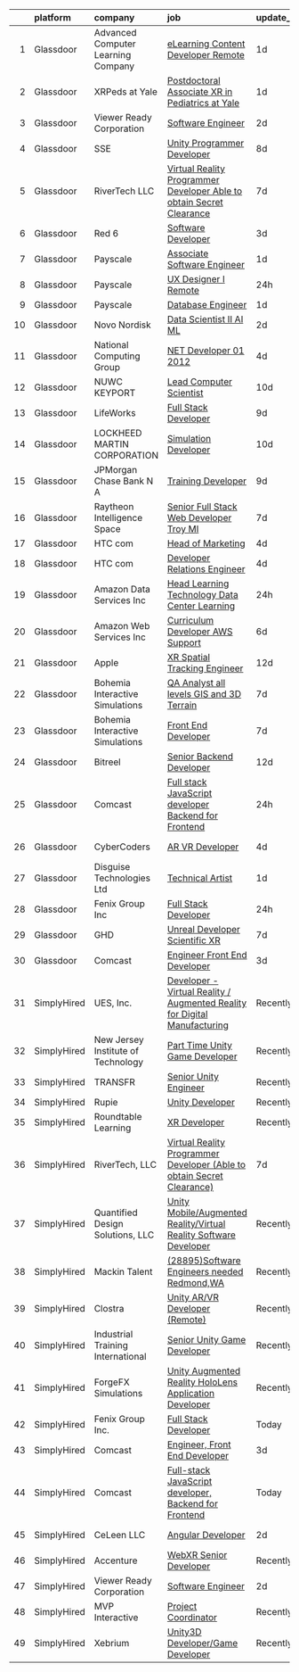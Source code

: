 

|    | platform    | company                            | job                                                                                                                                                                                                                                                                                                                                                                                                                                                                                                                                                                                                                                                                                                                                                                                                                                                                                                                                                                                                                                                                                                                                                                                                                                                                                                                                                                                                                                                                                                                                                                                                                       | update_time   | location                  |
|---:|:------------|:-----------------------------------|:--------------------------------------------------------------------------------------------------------------------------------------------------------------------------------------------------------------------------------------------------------------------------------------------------------------------------------------------------------------------------------------------------------------------------------------------------------------------------------------------------------------------------------------------------------------------------------------------------------------------------------------------------------------------------------------------------------------------------------------------------------------------------------------------------------------------------------------------------------------------------------------------------------------------------------------------------------------------------------------------------------------------------------------------------------------------------------------------------------------------------------------------------------------------------------------------------------------------------------------------------------------------------------------------------------------------------------------------------------------------------------------------------------------------------------------------------------------------------------------------------------------------------------------------------------------------------------------------------------------------------|:--------------|:--------------------------|
|  1 | Glassdoor   | Advanced Computer Learning Company | [eLearning Content Developer  Remote   ](https://www.glassdoor.com/partner/jobListing.htm?pos=120&ao=1136043&s=58&guid=00000181999d63fe86e534db5f357d44&src=GD_JOB_AD&t=SR&vt=w&ea=1&cs=1_2a4325b9&cb=1656139638308&jobListingId=1007959320343&jrtk=3-0-1g6cpqp6ji15i801-1g6cpqp73k263800-00f7b1387dfbb78e-)                                                                                                                                                                                                                                                                                                                                                                                                                                                                                                                                                                                                                                                                                                                                                                                                                                                                                                                                                                                                                                                                                                                                                                                                                                                                                                              | 1d            | Remote                    |
|  2 | Glassdoor   | XRPeds at Yale                     | [Postdoctoral Associate   XR in Pediatrics at Yale](https://www.glassdoor.com/partner/jobListing.htm?pos=103&ao=1110586&s=58&guid=00000181999d63fe86e534db5f357d44&src=GD_JOB_AD&t=SR&vt=w&ea=1&cs=1_e75d00d4&cb=1656139638304&jobListingId=1007959266389&cpc=214153447B1391FC&jrtk=3-0-1g6cpqp6ji15i801-1g6cpqp73k263800-e38aed6658d86156--6NYlbfkN0DPP40qxCL1qHr2raDLGuMWoeEWW_SwjW5mDaOAY4nlu9E2GcsJ9CnuIG3CCGKMyfTqlGKchqxjCHb1uDXaRe5Qj7Qr1pOvBKey9YZm2rNt4nbX7rtpyk6s6qE3Ok5CMgcS8lvveLmjj993SCWOteAvAFBCutBKNaHyHIGwvpd07UwM5ixpzKiHPeFJK4dXO_QBEGoT4qzL5vjo61m0YjGSofHyb4CuU0jQXLZDku-jfdzUNM_ld83rQOcY__kS-QG30OOSGWsqYDIbgKQ7QtCTOWTcKdMe0dyPr1aW4KGbNZAGhwhcfd-6GgEjAIaiWZ7T7bgPRUim1pmK30Pv2ndRS6YxLh1yaTw6nvurBh3LdfnOYgXwfP2FS0C6YXlo-ERxr5gZYxcV07TdXhc0ttIbuydK_QuWvFScE-qA0BbWskm_4gcwjP_gN9MtpTl05i-BCFHcYeOby6Hp4VFAWqOtlE9_RBQfF1LJJn9FhoImBpX4atY5NfmqcCStE3oaO47-19fSFhXe-w%3D%3D)                                                                                                                                                                                                                                                                                                                                                                                                                                                                                                                                                                                                                                                                                                                  | 1d            | New Haven, CT             |
|  3 | Glassdoor   | Viewer Ready Corporation           | [Software Engineer](https://www.glassdoor.com/partner/jobListing.htm?pos=101&ao=1110586&s=58&guid=00000181999d63fe86e534db5f357d44&src=GD_JOB_AD&t=SR&vt=w&ea=1&cs=1_23eb8ba8&cb=1656139638304&jobListingId=1007956937544&cpc=DF7064BA3070673B&jrtk=3-0-1g6cpqp6ji15i801-1g6cpqp73k263800-b14a5439d162e9cd--6NYlbfkN0DWTqyOufc63qST1NVjci59GSIBr6Mm3uFeI2AzSXhDx4MF9Cz_liLfHImpTQB3O1J8ea1lJOQVEDIWZls7U9xEt_qAtyw256Tse0h14N-JyRwRH2ZGfPidPf_qR758WXP_q73MtLFl8dXlr72WXD8-zok-xpP212Nop2eSPZY6Uah286RZFEQ1YQYy0mWEDqsjCnkqyzz5bCGTzdY2f1H8HUUD8Wdt5rWe-A3ppoVwYZWUiiXjJWnYu0xk7DcwL4hjiY9IveIiRCvgWXuulROz4EuBW8JI-uo3FDfKcQjIMpEg81zPIxqAQIYHs2tqFpC4gfxvPfmhSpHbyN0mdTTwZZcBXF6QBud2o__l9sT9TuGfLcPo0v2itkb4x44mRcNMwdY2h7vnJim__PogdCgkw1UezguvnUq9CatF4igjSH2ndfYAe1f9LIi-eUpR57TWZoPjUbsqbnWvS0DEeaf3IYw7eyY8lVPxHJxP-1kd9QwqeCuoM4J63b1NlZt539NmoPAPx15LQA%3D%3D)                                                                                                                                                                                                                                                                                                                                                                                                                                                                                                                                                                                                                                                                                                                                                  | 2d            | Texas                     |
|  4 | Glassdoor   | SSE                                | [Unity Programmer Developer](https://www.glassdoor.com/partner/jobListing.htm?pos=129&ao=1136043&s=58&guid=00000181999d63fe86e534db5f357d44&src=GD_JOB_AD&t=SR&vt=w&ea=1&cs=1_d3c8cafd&cb=1656139638309&jobListingId=1007945508244&jrtk=3-0-1g6cpqp6ji15i801-1g6cpqp73k263800-fb81b8c3114d75cc-)                                                                                                                                                                                                                                                                                                                                                                                                                                                                                                                                                                                                                                                                                                                                                                                                                                                                                                                                                                                                                                                                                                                                                                                                                                                                                                                          | 8d            | Jacksonville, FL          |
|  5 | Glassdoor   | RiverTech  LLC                     | [Virtual Reality Programmer Developer  Able to obtain Secret Clearance ](https://www.glassdoor.com/partner/jobListing.htm?pos=109&ao=1136043&s=58&guid=00000181999d63fe86e534db5f357d44&src=GD_JOB_AD&t=SR&vt=w&cs=1_91e533db&cb=1656139638305&jobListingId=1007947928122&jrtk=3-0-1g6cpqp6ji15i801-1g6cpqp73k263800-9c6357353cf3140f-)                                                                                                                                                                                                                                                                                                                                                                                                                                                                                                                                                                                                                                                                                                                                                                                                                                                                                                                                                                                                                                                                                                                                                                                                                                                                                   | 7d            | Goldsboro, NC             |
|  6 | Glassdoor   | Red 6                              | [Software Developer](https://www.glassdoor.com/partner/jobListing.htm?pos=102&ao=1110586&s=58&guid=00000181999d63fe86e534db5f357d44&src=GD_JOB_AD&t=SR&vt=w&ea=1&cs=1_ffa4b874&cb=1656139638304&jobListingId=1007954506966&cpc=853DEF62E69EE75B&jrtk=3-0-1g6cpqp6ji15i801-1g6cpqp73k263800-5c4ab0b83e9db3fd--6NYlbfkN0BKgzQyzTF1Q9mOsR1amaS-juVGLjHt5Cdom-gEF9y-xS0Vel0hhr33OUoAFojkZTzCCxyAhIwoQ3SKk3r6crmKD9iTbnHnckuIkOAw5our6bD3BudqyrmfNQD5cy0RhvJxJo-ysTYFanxeGh09IpdfdRulBhDWqkk0Jq2ImeYR9SWRM0iCMeUKtOM3fPJzZTroMVn0KexZ-qRXXbl8avPcbf5WnfvBz02GbaeXrqAVp-kDuayoz4JawImbrc_B-WB7z0xJPOFR4nOYmyGSjLXQ8jbGmOFyWDTGER2abQ1EED2nyjoSXe2SWIOzOS65-81677hILmse3iYhUXkKgPm3ws_QWIehl3gqn5kzkPl9VEufwn-ORbr-xSYg8or986IXPXdeJYjvbCIqU_6NrrpJwrucYPQCcA9OwqbTh07PUD-xE5BOCvmKlm3ldDh6Nv5hcSwAp4yH-5NNpbwGjEDDmyxuxpeRqumiP79Yk4bZXVw_UEBF6WzJPeblRyvG3GS8SLgP0hS4Hg%3D%3D)                                                                                                                                                                                                                                                                                                                                                                                                                                                                                                                                                                                                                                                                                                                                                 | 3d            | Orlando, FL               |
|  7 | Glassdoor   | Payscale                           | [Associate Software Engineer](https://www.glassdoor.com/partner/jobListing.htm?pos=118&ao=1136043&s=58&guid=00000181999d63fe86e534db5f357d44&src=GD_JOB_AD&t=SR&vt=w&ea=1&cs=1_efa6184a&cb=1656139638308&jobListingId=1007960821090&jrtk=3-0-1g6cpqp6ji15i801-1g6cpqp73k263800-af3166fa092c31e8-)                                                                                                                                                                                                                                                                                                                                                                                                                                                                                                                                                                                                                                                                                                                                                                                                                                                                                                                                                                                                                                                                                                                                                                                                                                                                                                                         | 1d            | Boston, MA                |
|  8 | Glassdoor   | Payscale                           | [UX Designer I  Remote ](https://www.glassdoor.com/partner/jobListing.htm?pos=108&ao=1136043&s=58&guid=00000181999d63fe86e534db5f357d44&src=GD_JOB_AD&t=SR&vt=w&cs=1_e39769c6&cb=1656139638305&jobListingId=1007962812258&jrtk=3-0-1g6cpqp6ji15i801-1g6cpqp73k263800-f55cb0c124855ff5-)                                                                                                                                                                                                                                                                                                                                                                                                                                                                                                                                                                                                                                                                                                                                                                                                                                                                                                                                                                                                                                                                                                                                                                                                                                                                                                                                   | 24h           | Boston, MA                |
|  9 | Glassdoor   | Payscale                           | [Database Engineer](https://www.glassdoor.com/partner/jobListing.htm?pos=115&ao=1136043&s=58&guid=00000181999d63fe86e534db5f357d44&src=GD_JOB_AD&t=SR&vt=w&ea=1&cs=1_ad12ebde&cb=1656139638306&jobListingId=1007960820882&jrtk=3-0-1g6cpqp6ji15i801-1g6cpqp73k263800-8b105c04726fb1eb-)                                                                                                                                                                                                                                                                                                                                                                                                                                                                                                                                                                                                                                                                                                                                                                                                                                                                                                                                                                                                                                                                                                                                                                                                                                                                                                                                   | 1d            | Seattle, WA               |
| 10 | Glassdoor   | Novo Nordisk                       | [Data Scientist II   AI ML](https://www.glassdoor.com/partner/jobListing.htm?pos=122&ao=1136043&s=58&guid=00000181999d63fe86e534db5f357d44&src=GD_JOB_AD&t=SR&vt=w&cs=1_f5c3a649&cb=1656139638308&jobListingId=1007957685552&jrtk=3-0-1g6cpqp6ji15i801-1g6cpqp73k263800-6a8e4374c8843d1b-)                                                                                                                                                                                                                                                                                                                                                                                                                                                                                                                                                                                                                                                                                                                                                                                                                                                                                                                                                                                                                                                                                                                                                                                                                                                                                                                                | 2d            | Seattle, WA               |
| 11 | Glassdoor   | National Computing Group           | [ NET Developer   01 2012](https://www.glassdoor.com/partner/jobListing.htm?pos=106&ao=1110586&s=58&guid=00000181999d63fe86e534db5f357d44&src=GD_JOB_AD&t=SR&vt=w&ea=1&cs=1_e3ecb077&cb=1656139638305&jobListingId=1007951674122&cpc=0FE1F5EA2BC84A01&jrtk=3-0-1g6cpqp6ji15i801-1g6cpqp73k263800-a83c62fb8bbdef4e--6NYlbfkN0D1IdhwiI-MbYliDxlkdzQl0PwcHEIzV5bYyrHGTsr8-C9iLEpciUiPq-bjpQ6SnwtQcFq7KNC6NOsOp3LWmvo9ZW_wewQGwjYMAdqZshQEUYnc2qLTmZxyVBF0C44-4Gia_9lGP7xeiMxFZDTkzjjHZqU0x_3lxf7Ukou1Lp70WqOGAH1YypQy91w4OOjnNj4d3EHw76eyfkRpPXrHx85YWTv9wjH6_HsuarVnMWvXVl2Xz9WV-mHXshTTYeAR1iMEsU_XTmArltkhBSl0ZxgoG0YRKIgxtpsDbQQi15cRv5dPcYNfDMaD_alcJN4TB8p-G2j_-g91C8dltr7XUqpFQ9fNybQMTyaxasWY6K1pIOSKjL92pn9npZGlA5BNI0DaXai8Sw-lFy6IrE-N8SlcqQh3hqGP8GugZ4FyZzRNxXa-dENi3HdnxER5d7GFd6C1097QeKV_5_EzfDN1Cz1JdyoUapR7-5bLFynuC45uDHjNyhjjRB4G2DkKB-dM9qo%3D)                                                                                                                                                                                                                                                                                                                                                                                                                                                                                                                                                                                                                                                                                                                                                         | 4d            | Cayce, SC                 |
| 12 | Glassdoor   | NUWC KEYPORT                       | [Lead Computer Scientist](https://www.glassdoor.com/partner/jobListing.htm?pos=117&ao=1136043&s=58&guid=00000181999d63fe86e534db5f357d44&src=GD_JOB_AD&t=SR&vt=w&ea=1&cs=1_2971bf7f&cb=1656139638308&jobListingId=1007939664650&jrtk=3-0-1g6cpqp6ji15i801-1g6cpqp73k263800-c1ad3486c53b9f0d-)                                                                                                                                                                                                                                                                                                                                                                                                                                                                                                                                                                                                                                                                                                                                                                                                                                                                                                                                                                                                                                                                                                                                                                                                                                                                                                                             | 10d           | Keyport, WA               |
| 13 | Glassdoor   | LifeWorks                          | [Full Stack Developer](https://www.glassdoor.com/partner/jobListing.htm?pos=125&ao=1136043&s=58&guid=00000181999d63fe86e534db5f357d44&src=GD_JOB_AD&t=SR&vt=w&cs=1_0f091a2f&cb=1656139638308&jobListingId=1007942257419&jrtk=3-0-1g6cpqp6ji15i801-1g6cpqp73k263800-6edff205a2a916ac-)                                                                                                                                                                                                                                                                                                                                                                                                                                                                                                                                                                                                                                                                                                                                                                                                                                                                                                                                                                                                                                                                                                                                                                                                                                                                                                                                     | 9d            | Remote                    |
| 14 | Glassdoor   | LOCKHEED MARTIN CORPORATION        | [Simulation Developer](https://www.glassdoor.com/partner/jobListing.htm?pos=128&ao=1136043&s=58&guid=00000181999d63fe86e534db5f357d44&src=GD_JOB_AD&t=SR&vt=w&cs=1_4aa32655&cb=1656139638309&jobListingId=1007940613466&jrtk=3-0-1g6cpqp6ji15i801-1g6cpqp73k263800-140d26b896358197-)                                                                                                                                                                                                                                                                                                                                                                                                                                                                                                                                                                                                                                                                                                                                                                                                                                                                                                                                                                                                                                                                                                                                                                                                                                                                                                                                     | 10d           | Moorestown, NJ            |
| 15 | Glassdoor   | JPMorgan Chase Bank  N A           | [Training Developer](https://www.glassdoor.com/partner/jobListing.htm?pos=112&ao=1136043&s=58&guid=00000181999d63fe86e534db5f357d44&src=GD_JOB_AD&t=SR&vt=w&cs=1_076c1a2b&cb=1656139638307&jobListingId=1007941149440&jrtk=3-0-1g6cpqp6ji15i801-1g6cpqp73k263800-58b09b388ea80859-)                                                                                                                                                                                                                                                                                                                                                                                                                                                                                                                                                                                                                                                                                                                                                                                                                                                                                                                                                                                                                                                                                                                                                                                                                                                                                                                                       | 9d            | Chicago, IL               |
| 16 | Glassdoor   | Raytheon Intelligence   Space      | [Senior Full Stack Web Developer   Troy  MI](https://www.glassdoor.com/partner/jobListing.htm?pos=123&ao=1136043&s=58&guid=00000181999d63fe86e534db5f357d44&src=GD_JOB_AD&t=SR&vt=w&cs=1_93527ba9&cb=1656139638308&jobListingId=1007948448128&jrtk=3-0-1g6cpqp6ji15i801-1g6cpqp73k263800-dd0f98786c682b0e-)                                                                                                                                                                                                                                                                                                                                                                                                                                                                                                                                                                                                                                                                                                                                                                                                                                                                                                                                                                                                                                                                                                                                                                                                                                                                                                               | 7d            | Troy, MI                  |
| 17 | Glassdoor   | HTC com                            | [Head of Marketing](https://www.glassdoor.com/partner/jobListing.htm?pos=127&ao=1136043&s=58&guid=00000181999d63fe86e534db5f357d44&src=GD_JOB_AD&t=SR&vt=w&ea=1&cs=1_3df24d9f&cb=1656139638309&jobListingId=1007951246881&jrtk=3-0-1g6cpqp6ji15i801-1g6cpqp73k263800-cf61fe3a46c1c0eb-)                                                                                                                                                                                                                                                                                                                                                                                                                                                                                                                                                                                                                                                                                                                                                                                                                                                                                                                                                                                                                                                                                                                                                                                                                                                                                                                                   | 4d            | Remote                    |
| 18 | Glassdoor   | HTC com                            | [Developer Relations Engineer](https://www.glassdoor.com/partner/jobListing.htm?pos=111&ao=1136043&s=58&guid=00000181999d63fe86e534db5f357d44&src=GD_JOB_AD&t=SR&vt=w&ea=1&cs=1_a016d4e5&cb=1656139638305&jobListingId=1007952556572&jrtk=3-0-1g6cpqp6ji15i801-1g6cpqp73k263800-cccef8cdfe89aa77-)                                                                                                                                                                                                                                                                                                                                                                                                                                                                                                                                                                                                                                                                                                                                                                                                                                                                                                                                                                                                                                                                                                                                                                                                                                                                                                                        | 4d            | Remote                    |
| 19 | Glassdoor   | Amazon Data Services  Inc          | [Head  Learning Technology  Data Center Learning](https://www.glassdoor.com/partner/jobListing.htm?pos=119&ao=1136043&s=58&guid=00000181999d63fe86e534db5f357d44&src=GD_JOB_AD&t=SR&vt=w&cs=1_0b9ff009&cb=1656139638308&jobListingId=1007962171167&jrtk=3-0-1g6cpqp6ji15i801-1g6cpqp73k263800-c3cea58844fc9066-)                                                                                                                                                                                                                                                                                                                                                                                                                                                                                                                                                                                                                                                                                                                                                                                                                                                                                                                                                                                                                                                                                                                                                                                                                                                                                                          | 24h           | Remote                    |
| 20 | Glassdoor   | Amazon Web Services  Inc           | [Curriculum Developer  AWS Support](https://www.glassdoor.com/partner/jobListing.htm?pos=110&ao=1136043&s=58&guid=00000181999d63fe86e534db5f357d44&src=GD_JOB_AD&t=SR&vt=w&cs=1_be0e601e&cb=1656139638305&jobListingId=1007948569854&jrtk=3-0-1g6cpqp6ji15i801-1g6cpqp73k263800-babf0940e10045d2-)                                                                                                                                                                                                                                                                                                                                                                                                                                                                                                                                                                                                                                                                                                                                                                                                                                                                                                                                                                                                                                                                                                                                                                                                                                                                                                                        | 6d            | Remote                    |
| 21 | Glassdoor   | Apple                              | [XR Spatial Tracking Engineer](https://www.glassdoor.com/partner/jobListing.htm?pos=121&ao=1136043&s=58&guid=00000181999d63fe86e534db5f357d44&src=GD_JOB_AD&t=SR&vt=w&cs=1_55b3eef0&cb=1656139638308&jobListingId=1007935022285&jrtk=3-0-1g6cpqp6ji15i801-1g6cpqp73k263800-41b408caf81c6eb2-)                                                                                                                                                                                                                                                                                                                                                                                                                                                                                                                                                                                                                                                                                                                                                                                                                                                                                                                                                                                                                                                                                                                                                                                                                                                                                                                             | 12d           | Cupertino, CA             |
| 22 | Glassdoor   | Bohemia Interactive Simulations    | [QA Analyst  all levels    GIS and 3D Terrain](https://www.glassdoor.com/partner/jobListing.htm?pos=126&ao=1136043&s=58&guid=00000181999d63fe86e534db5f357d44&src=GD_JOB_AD&t=SR&vt=w&ea=1&cs=1_0daa7610&cb=1656139638308&jobListingId=1007947959642&jrtk=3-0-1g6cpqp6ji15i801-1g6cpqp73k263800-7d8ee42f5f32a7db-)                                                                                                                                                                                                                                                                                                                                                                                                                                                                                                                                                                                                                                                                                                                                                                                                                                                                                                                                                                                                                                                                                                                                                                                                                                                                                                        | 7d            | Pittsburgh, PA            |
| 23 | Glassdoor   | Bohemia Interactive Simulations    | [Front End Developer](https://www.glassdoor.com/partner/jobListing.htm?pos=114&ao=1136043&s=58&guid=00000181999d63fe86e534db5f357d44&src=GD_JOB_AD&t=SR&vt=w&ea=1&cs=1_1574224d&cb=1656139638305&jobListingId=1007947959648&jrtk=3-0-1g6cpqp6ji15i801-1g6cpqp73k263800-d25e95c7c97297aa-)                                                                                                                                                                                                                                                                                                                                                                                                                                                                                                                                                                                                                                                                                                                                                                                                                                                                                                                                                                                                                                                                                                                                                                                                                                                                                                                                 | 7d            | Pittsburgh, PA            |
| 24 | Glassdoor   | Bitreel                            | [Senior Backend Developer](https://www.glassdoor.com/partner/jobListing.htm?pos=130&ao=1136043&s=58&guid=00000181999d63fe86e534db5f357d44&src=GD_JOB_AD&t=SR&vt=w&ea=1&cs=1_be4362f0&cb=1656139638309&jobListingId=1007933578662&jrtk=3-0-1g6cpqp6ji15i801-1g6cpqp73k263800-34884477979b8eda-)                                                                                                                                                                                                                                                                                                                                                                                                                                                                                                                                                                                                                                                                                                                                                                                                                                                                                                                                                                                                                                                                                                                                                                                                                                                                                                                            | 12d           | Cambridge, MA             |
| 25 | Glassdoor   | Comcast                            | [Full stack JavaScript developer  Backend for Frontend](https://www.glassdoor.com/partner/jobListing.htm?pos=105&ao=1110586&s=58&guid=00000181999d63fe86e534db5f357d44&src=GD_JOB_AD&t=SR&vt=w&cs=1_9a2a4b3e&cb=1656139638305&jobListingId=1007962513891&cpc=F17331D9BECC482A&jrtk=3-0-1g6cpqp6ji15i801-1g6cpqp73k263800-7c172bbc971df9d0--6NYlbfkN0Cj-KmZPsf9w80C8b1WzNVrlanjD2SXJjxuCbUWHsXPZlTAgGmdtIUzoKTi6fK6WvaUf39ekFPA7a9BaEkmMaE0FhrvH-SezrB2yTfolnkLmwX30Ck6IDElmp8P_gB8OSeDh_3ogdgdeDdLnB2-riWHtHZ933HasnbmzRrt3VZu2Yh-oZ4J74gm-YmMF8esT6Ppxfnzm3QvOZOIldi7D0QJgFBmorPL5hAG24tcbk337-S7TeiTs7Ic910cp7acbHLVgznniOTiL18HDYXvsdhPxFbvYLDUtLz2wm3gQk5BxwoetrZl7zyVFHBrMzHDSnjGHfUBQ5ccc_xk5yXwM_gcu9AcRMJso87fFwNs9Q3zQvMICk66zCJa7KzhvGM5evTg_0DnyJD0hnFVc62SgLxa5OIx9cLln09P6T_qCfDc737XNlnfqen939Axqr6IYjwPf1hKREB2aqHZx0qeAkRQpP64ZH30LPCM-kS3XfboJ30eVxYPg2D1ianrCfELWiInftscjY-Q4i30zzMMy4_ZClUvGdI4wSd7YZVf734Yzgjx3LXXtst7d0rwCwiUmomCZAqQTvWCdgPhH_3nchX3gF3cCZ4qz3gZ1vCVhlky0InYKPkJ9HZ3bnXwhKNaQh-ofrRecqRpf1S16SEsaIhQZehaWxxeZUDfSDxQ5r_otc_-BqTt9JtpO84W_SRs3PeMNEyGELu7w8p-nYFamauYjsZbqhiZLd8BWnSXuNFD495aqKwjSL-YDCcRZet-ERzV6by-uWZ-CRnRZOCzXiRGiaTRVq6goWF1j2NvbxvTA4d78gNEltAf6iPxKSWYT2_IFQltgBWcg60_FqRmx0d2ONB6BpVFztXHHxT3RNCS3i8oX5bKvfq34hw0pZulbfEMMvH1LFEW95YEpeAxRorzgQu550kfS5RBv4c0gW4L3cna6iAn-P-Odg8DQ5i4Q3A3VdBRQPFe83wO96NHDyzMGSAWdjRvJBi6y54hhs1wmZdhFqIJ7c7qjFhk6ulc1qyoyscMcQNF1I63pmZMtW3c3EnJ8BMCdJAW1Z0bnbVC4TkDRjH2NaUeGYkuQWgtJLh_Ht97iK_YtXuiwMCbjEHU3cCvsSK-gakT6IPCuRL1_9ecD1DHm7Q6O-cPgIef1VFPwVyNA4j4micwxfo8CXniSnRMdanj3YvZmvu1zFU5eMQSeie_ufbofAmGbsN8tj8%3D) | 24h           | Philadelphia, PA          |
| 26 | Glassdoor   | CyberCoders                        | [AR VR Developer](https://www.glassdoor.com/partner/jobListing.htm?pos=107&ao=1110586&s=58&guid=00000181999d63fe86e534db5f357d44&src=GD_JOB_AD&t=SR&vt=w&ea=1&cs=1_5b804862&cb=1656139638305&jobListingId=1007951483453&cpc=8795CF9063CD573D&jrtk=3-0-1g6cpqp6ji15i801-1g6cpqp73k263800-3dcb2a497ffa8c95--6NYlbfkN0CpFJQzrgRR8WqXWK1qKKEqALWJw739KlKqr2H-MSI4eoBlI4EFrmor2FYZMP3muM02F11t3FVaQCIcgpyiOoKoexAlCadSuO8oEjWOQ8nkgaiY2ZskRt9-gOi_nCCaiIucVrXMmTK3Lm_-Ny80S22Z6wIu_AkKoXTmfNqlNOwI_ipibl5oRZrtpkXU-15ZHEfDKFtMowjT8AnfdActIn7pYRA00wyo7a5NXZ4aprUl7STXrGSfRjQWwJ8RFaEukkBNQZk-Yhk62PmnYmXFxcBKyQfxraUvG7gKiXBbbvm_0FvE7b1YOilmp_0RcLFrqUSmB5a__xRnPdZcexIhZz2Oag6rualQuAD3ON_7GUn2BisTWNBOAgU33HaKOBWQ_uCs1DkcrUgT-EO8uf-rKy2PiOBJO5W48cNrLJswfGD2aIfW9NCtIsn3FYurXLy89bWZSW9mES3YfKY2eRAcTxGJIP6Z3Qr6OURH5TLXdcx6P1UPhLuf9HWELBq3JIr8e2C71-Kv6ajvdIn1H3CFpfGSyFmA63_UdrH6XCW5DWEnOHAHrmuL_LFuFrhZzBfjSwQI5ZlX23rw8Z4i13Jl0eEwJYzOkEtJ3-Qs8dDW5VA8G0ZxAAM7yZGrJrHNS7VTuKRg7vYQPpRbMVR6F_Fl0nr1Yu4qKqw7FhNGL1eavMX6dQ9O73bwFZrNezaWHd7lZpKka1B8QPUo6a0kag_6x8RNfmhyM_3isV4R5999oeIeUGwP-R4TFsXij21q63t5fl5ll2ZGhHJK-E3Pr9cyjj3xgXzZbinMjVbXs06cx9moUE2m4XX3d_vuL-ex062k3zdWZELD7TShX7UQVYmzpgAcCHLYXcvFzLwbRJditifdnogSYznEMG_wAQhAyG9igZtFGkfO8Fv-51h00qkD4qOZODFs4Ts2iyJvJfU6wyJY2m5RTBhx-SJXbi-Dv3FG2rJE7gIu6CJHVv1Fp5J4wq08S0y7TeQyGbg%3D)                                                                                                                                                                                                                                                                  | 4d            | Cleveland, OH             |
| 27 | Glassdoor   | Disguise Technologies Ltd          | [Technical Artist](https://www.glassdoor.com/partner/jobListing.htm?pos=116&ao=1136043&s=58&guid=00000181999d63fe86e534db5f357d44&src=GD_JOB_AD&t=SR&vt=w&ea=1&cs=1_aa203e50&cb=1656139638308&jobListingId=1007960210677&jrtk=3-0-1g6cpqp6ji15i801-1g6cpqp73k263800-d1f44331a197eb25-)                                                                                                                                                                                                                                                                                                                                                                                                                                                                                                                                                                                                                                                                                                                                                                                                                                                                                                                                                                                                                                                                                                                                                                                                                                                                                                                                    | 1d            | New York, NY              |
| 28 | Glassdoor   | Fenix Group Inc                    | [Full Stack Developer](https://www.glassdoor.com/partner/jobListing.htm?pos=113&ao=1136043&s=58&guid=00000181999d63fe86e534db5f357d44&src=GD_JOB_AD&t=SR&vt=w&cs=1_f54836fe&cb=1656139638305&jobListingId=1007962470875&jrtk=3-0-1g6cpqp6ji15i801-1g6cpqp73k263800-7fa26c6614946b18-)                                                                                                                                                                                                                                                                                                                                                                                                                                                                                                                                                                                                                                                                                                                                                                                                                                                                                                                                                                                                                                                                                                                                                                                                                                                                                                                                     | 24h           | Herndon, VA               |
| 29 | Glassdoor   | GHD                                | [Unreal Developer   Scientific XR](https://www.glassdoor.com/partner/jobListing.htm?pos=124&ao=1136043&s=58&guid=00000181999d63fe86e534db5f357d44&src=GD_JOB_AD&t=SR&vt=w&cs=1_356cbd70&cb=1656139638308&jobListingId=1007947655960&jrtk=3-0-1g6cpqp6ji15i801-1g6cpqp73k263800-29e3808207565267-)                                                                                                                                                                                                                                                                                                                                                                                                                                                                                                                                                                                                                                                                                                                                                                                                                                                                                                                                                                                                                                                                                                                                                                                                                                                                                                                         | 7d            | Farmington Hills, MI      |
| 30 | Glassdoor   | Comcast                            | [Engineer  Front End Developer](https://www.glassdoor.com/partner/jobListing.htm?pos=104&ao=1110586&s=58&guid=00000181999d63fe86e534db5f357d44&src=GD_JOB_AD&t=SR&vt=w&cs=1_3ab46d85&cb=1656139638304&jobListingId=1007955239932&cpc=56632219D727AB75&jrtk=3-0-1g6cpqp6ji15i801-1g6cpqp73k263800-749f8bbfaad08386--6NYlbfkN0Cj-KmZPsf9w80C8b1WzNVrlanjD2SXJjxuCbUWHsXPZlTAgGmdtIUzoKTi6fK6WvZxlOqocUBgxESdj9wNZrzZ4PcjKZSpD3MyttYogRQSb2eC5pLOtKrNnsjagYyqJ2w-mIflj5efnWGBrnfZWuFx5jltknDcC3kzrPr8n4jcHqKXfQLBVPKAUU7e60FB2ppunXou2Pvx-2llr6cgBWnh14r49v_gZ1fRcB6VrWR9xicz16PPtRjSSvyLKKHZ7-IPw1mPR4QrNgF8TYiYEfbmU6T0lFvHjl-_meGNpqS3Ezbp6RKFoAqU61Qf1yJyDnhfuV9r0YnrPV8_3twgPEjZOR6awtX0WXk-dSCONfZDj7UfShZXebNDCjjBE-QDU9iK1sSHsQmyHqtQ8xJ_2RVpziqYI1-UfhzcjR1YxYbDumBwPParDIydLF1_P9ccFM4385ncCeSqqzrlwIavq_K0BMtUCjN8kdhJSZfMOyMCROuMIu7gEbvK9I5S16EXRWtyvQVq9pyGGyJZ2rI0hNGlGa4npguKXFfs3p0332aD6A4wjXuF_8yhMEIXmgb3vmj5Lf-qiefZ84oykv9nHjYJjvgnYlSNl-TF84QJAZFhtRbnlldJeVhj83vI9y7ZLg2IP3ZI9etQUqCXKr6TNd3OghtXmPs-1dEMQl1cNY6v38GxPyhY_FP_zBkZmCmcjoiy91d49UFu6IkhlE_1funV_DhEZYmSibmiYvkLNaVpJwea5f09w8i3gVVT4Uk2AhfodkEj3E--A1AQLZKPKlnRrQ0a4v9OVHSLXG53JKrI7UsO-jj7c-9glqHVxV2nIQIRpV3bfGBNKimUKBpyxMnhd_sQTZFVqDlKfFSS_XgvM8RcU6sPvolKCT-Sv_5VpTGLc7QjQ1AATatxE2ylCFeB2ofdOWqCFflwbP_qUxWO8HBD6alRtr1NACOXiWorjj-N8Ae5zeuOJI_QEFBv13ItrPvODe9-JWaGf0likawYZt9VAje13H-f-klehz51xv2KcqQRygeKg7G6f4uFEXUaYQa5GWN5eh0uMaaFDzy2UVsdo7P65miWisWm55m0qOhQC0XQI2SUlQamqxWcIR-3OgYA4iG1qr63FgcJcYlr1InXVs2jG3UDKypDfFuIL6xjTGG6JsM6wiOz7Fr3uCvFthzKgtDWkPuidV0RRZdFMNnFo9UJmJnu)                                       | 3d            | Philadelphia, PA          |
| 31 | SimplyHired | UES, Inc.                          | [Developer - Virtual Reality / Augmented Reality for Digital Manufacturing](https://www.simplyhired.com/job/2X0C-sI9VL5lYRPTWbCsc-KyzmiU6KzxVMqk0vel88bl8CA6vx4FWA?q=virtual+reality+developer)                                                                                                                                                                                                                                                                                                                                                                                                                                                                                                                                                                                                                                                                                                                                                                                                                                                                                                                                                                                                                                                                                                                                                                                                                                                                                                                                                                                                                           | Recently      | Dayton, OH                |
| 32 | SimplyHired | New Jersey Institute of Technology | [Part Time Unity Game Developer](https://www.simplyhired.com/job/4iV7aF0p1zq3CbN9gtZfzcIzRLob5_BoljlGnKSuDs9p8YERErxAfQ?q=virtual+reality+developer)                                                                                                                                                                                                                                                                                                                                                                                                                                                                                                                                                                                                                                                                                                                                                                                                                                                                                                                                                                                                                                                                                                                                                                                                                                                                                                                                                                                                                                                                      | Recently      | Newark, NJ                |
| 33 | SimplyHired | TRANSFR                            | [Senior Unity Engineer](https://www.simplyhired.com/job/sDLjjl6X_2EoYma9yfxQBn9cqIfErkppIqst6JlplYPgEI7IHmu0wQ?q=virtual+reality+developer)                                                                                                                                                                                                                                                                                                                                                                                                                                                                                                                                                                                                                                                                                                                                                                                                                                                                                                                                                                                                                                                                                                                                                                                                                                                                                                                                                                                                                                                                               | Recently      | New York, NY              |
| 34 | SimplyHired | Rupie                              | [Unity Developer](https://www.simplyhired.com/job/M0Hn3gVyj3pBiM3V_UHRofn7fbQ6nBmYJQekvwH6rtciWcGj3zn4Dw?q=virtual+reality+developer)                                                                                                                                                                                                                                                                                                                                                                                                                                                                                                                                                                                                                                                                                                                                                                                                                                                                                                                                                                                                                                                                                                                                                                                                                                                                                                                                                                                                                                                                                     | Recently      | Remote                    |
| 35 | SimplyHired | Roundtable Learning                | [XR Developer](https://www.simplyhired.com/job/wOQuZ9koRYUSm1hEeqD5cBAg2gv6ZaNx9lP6DooZsrvy6adzC62lYg?q=virtual+reality+developer)                                                                                                                                                                                                                                                                                                                                                                                                                                                                                                                                                                                                                                                                                                                                                                                                                                                                                                                                                                                                                                                                                                                                                                                                                                                                                                                                                                                                                                                                                        | Recently      | Chagrin Falls, OH         |
| 36 | SimplyHired | RiverTech, LLC                     | [Virtual Reality Programmer Developer (Able to obtain Secret Clearance)](https://www.simplyhired.com/job/1liDVS_PdAcH3vT2RVFtgvs5A2mHorF76Volj62vd3Fv_sUu2Uxtrg?q=virtual+reality+developer)                                                                                                                                                                                                                                                                                                                                                                                                                                                                                                                                                                                                                                                                                                                                                                                                                                                                                                                                                                                                                                                                                                                                                                                                                                                                                                                                                                                                                              | 7d            | Goldsboro, NC             |
| 37 | SimplyHired | Quantified Design Solutions, LLC   | [Unity Mobile/Augmented Reality/Virtual Reality Software Developer](https://www.simplyhired.com/job/ZxwsfC98mYOiXoQBQnr3pWfsb77O_5XgRM_rJnD1PyjH40DeQbdfWQ?q=virtual+reality+developer)                                                                                                                                                                                                                                                                                                                                                                                                                                                                                                                                                                                                                                                                                                                                                                                                                                                                                                                                                                                                                                                                                                                                                                                                                                                                                                                                                                                                                                   | Recently      | Orlando, FL +1 location   |
| 38 | SimplyHired | Mackin Talent                      | [(28895)Software Engineers needed Redmond,WA](https://www.simplyhired.com/job/RAmRW9gqxODU-wmTOjoQM4kUXpWD3xg6NVCLdQECS8wQdHqhwFymAQ?q=virtual+reality+developer)                                                                                                                                                                                                                                                                                                                                                                                                                                                                                                                                                                                                                                                                                                                                                                                                                                                                                                                                                                                                                                                                                                                                                                                                                                                                                                                                                                                                                                                         | Recently      | Redmond, WA               |
| 39 | SimplyHired | Clostra                            | [Unity AR/VR Developer (Remote)](https://www.simplyhired.com/job/Z1VKUCQBOT3Ts7GmKbQNA3IybBKS6Sth5WXSkNoNgd8tAb_Jg26Wpg?q=virtual+reality+developer)                                                                                                                                                                                                                                                                                                                                                                                                                                                                                                                                                                                                                                                                                                                                                                                                                                                                                                                                                                                                                                                                                                                                                                                                                                                                                                                                                                                                                                                                      | Recently      | Remote                    |
| 40 | SimplyHired | Industrial Training International  | [Senior Unity Game Developer](https://www.simplyhired.com/job/aOzQzhzhWTj_wDf1DKXKENQjazVfmme3QUcXociASQC5qnCxzKOwEw?q=virtual+reality+developer)                                                                                                                                                                                                                                                                                                                                                                                                                                                                                                                                                                                                                                                                                                                                                                                                                                                                                                                                                                                                                                                                                                                                                                                                                                                                                                                                                                                                                                                                         | Recently      | Woodland, WA +2 locations |
| 41 | SimplyHired | ForgeFX Simulations                | [Unity Augmented Reality HoloLens Application Developer](https://www.simplyhired.com/job/B57CKuMHiLAowz6F36Bn81d5fjPdIOPLau78tKhABCGYyjNZ7ZKgzw?q=virtual+reality+developer)                                                                                                                                                                                                                                                                                                                                                                                                                                                                                                                                                                                                                                                                                                                                                                                                                                                                                                                                                                                                                                                                                                                                                                                                                                                                                                                                                                                                                                              | Recently      | Remote                    |
| 42 | SimplyHired | Fenix Group Inc.                   | [Full Stack Developer](https://www.simplyhired.com/job/HlDcD8T24fcoHW0RmImzAi4Ve3dqa8c9WOmf1KXOF5uuRucL9ZdQag?q=virtual+reality+developer)                                                                                                                                                                                                                                                                                                                                                                                                                                                                                                                                                                                                                                                                                                                                                                                                                                                                                                                                                                                                                                                                                                                                                                                                                                                                                                                                                                                                                                                                                | Today         | Herndon, VA               |
| 43 | SimplyHired | Comcast                            | [Engineer, Front End Developer](https://www.simplyhired.com/job/yC6v656I3Dlbo7fIHaIFnQdVnMu8Ynjwkkmju0YWyNBO71ErjhC0oQ?q=virtual+reality+developer)                                                                                                                                                                                                                                                                                                                                                                                                                                                                                                                                                                                                                                                                                                                                                                                                                                                                                                                                                                                                                                                                                                                                                                                                                                                                                                                                                                                                                                                                       | 3d            | Philadelphia, PA          |
| 44 | SimplyHired | Comcast                            | [Full-stack JavaScript developer, Backend for Frontend](https://www.simplyhired.com/job/PDlTw29KNPH4w10rnvhT8LbiimDbhFuxpYXfjArRgiROc1lBXCFwmg?q=virtual+reality+developer)                                                                                                                                                                                                                                                                                                                                                                                                                                                                                                                                                                                                                                                                                                                                                                                                                                                                                                                                                                                                                                                                                                                                                                                                                                                                                                                                                                                                                                               | Today         | Philadelphia, PA          |
| 45 | SimplyHired | CeLeen LLC                         | [Angular Developer](https://www.simplyhired.com/job/6nb5Pexs9DusgcnvsgoHHYRFRaUVVvYA7y2MzHS9DrrMxSsIuaR2CQ?q=virtual+reality+developer)                                                                                                                                                                                                                                                                                                                                                                                                                                                                                                                                                                                                                                                                                                                                                                                                                                                                                                                                                                                                                                                                                                                                                                                                                                                                                                                                                                                                                                                                                   | 2d            | United States             |
| 46 | SimplyHired | Accenture                          | [WebXR Senior Developer](https://www.simplyhired.com/job/KFi0w9CmC8Ji7UObiuqtgV_ovKOVm0FMMjLfYpxV6h6IQymtHzq8Vg?q=virtual+reality+developer)                                                                                                                                                                                                                                                                                                                                                                                                                                                                                                                                                                                                                                                                                                                                                                                                                                                                                                                                                                                                                                                                                                                                                                                                                                                                                                                                                                                                                                                                              | Recently      | Cincinnati, OH            |
| 47 | SimplyHired | Viewer Ready Corporation           | [Software Engineer](https://www.simplyhired.com/job/6QiWkQV1o_hd3hWUnskpMWcxdL75oEhB8w5nrW1ggvmWhPx7je0jCw?q=virtual+reality+developer)                                                                                                                                                                                                                                                                                                                                                                                                                                                                                                                                                                                                                                                                                                                                                                                                                                                                                                                                                                                                                                                                                                                                                                                                                                                                                                                                                                                                                                                                                   | 2d            | Texas                     |
| 48 | SimplyHired | MVP Interactive                    | [Project Coordinator](https://www.simplyhired.com/job/-eUN3CT6iWge4tEZ19Sm66CRTAVw_PWWyYSz_gotOs1H2WwXTWdB9g?q=virtual+reality+developer)                                                                                                                                                                                                                                                                                                                                                                                                                                                                                                                                                                                                                                                                                                                                                                                                                                                                                                                                                                                                                                                                                                                                                                                                                                                                                                                                                                                                                                                                                 | Recently      | Philadelphia, PA          |
| 49 | SimplyHired | Xebrium                            | [Unity3D Developer/Game Developer](https://www.simplyhired.com/job/YuUbm78xBqflz-omGH2qI3qNYNDhQatwxs8NlQ5gujkRGKlVBxr80Q?q=virtual+reality+developer)                                                                                                                                                                                                                                                                                                                                                                                                                                                                                                                                                                                                                                                                                                                                                                                                                                                                                                                                                                                                                                                                                                                                                                                                                                                                                                                                                                                                                                                                    | Recently      | San Jose, CA              |